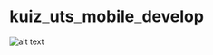 # kuiz_uts_mobile_develop
![alt text](https://github.com/gunawan69/kuiz_uts_mobile_develop/branch/path/to/splash.jpg)
